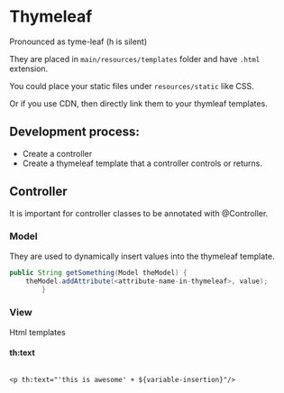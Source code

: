 # Thymeleaf

Pronounced as tyme-leaf (h is silent)

They are placed in `main/resources/templates` folder and have `.html` extension.

You could place your static files under `resources/static` like CSS. 

Or if you use CDN, then directly link them to your thymleaf templates.

## Development process:

- Create a controller
- Create a thymeleaf template that a controller controls or returns.

## Controller 

It is important for controller classes to be annotated with @Controller.

### Model

They are used to dynamically insert values into the thymeleaf template.

```java
public String getSomething(Model theModel) {
    theModel.addAttribute(<attribute-name-in-thymeleaf>, value);
        }
```

### View 

Html templates

#### th:text
```

<p th:text="'this is awesome' + ${variable-insertion}"/>

```



